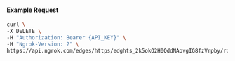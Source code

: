 <!-- Code generated for API Clients. DO NOT EDIT. -->

#### Example Request

```bash
curl \
-X DELETE \
-H "Authorization: Bearer {API_KEY}" \
-H "Ngrok-Version: 2" \
https://api.ngrok.com/edges/https/edghts_2k5okO2H0QddNAovgIG8fzVrpby/routes/edghtsrt_2k5okLyT5QoaddW5tH61B0pjgrL/circuit_breaker
```
